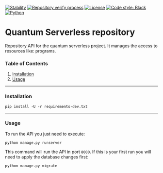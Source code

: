 [![Stability](https://img.shields.io/badge/stability-alpha-f4d03f.svg)](https://github.com/Qiskit-Extensions/quantum-serverless/releases)
[![Repository verify process](https://github.com/Qiskit-Extensions/quantum-serverless/actions/workflows/repository-verify.yaml/badge.svg)](https://github.com/Qiskit-Extensions/quantum-serverless/actions/workflows/repository-verify.yaml)
[![License](https://img.shields.io/github/license/qiskit-community/quantum-prototype-template?label=License)](https://github.com/qiskit-community/quantum-prototype-template/blob/main/LICENSE.txt)
[![Code style: Black](https://img.shields.io/badge/Code%20style-Black-000.svg)](https://github.com/psf/black)
[![Python](https://img.shields.io/badge/3.8%20%7C%203.9%20%7C%203.10-informational)](https://www.python.org/)

# Quantum Serverless repository

Repository API for the quantum serverless project.
It manages the access to resources like: programs.

### Table of Contents

1. [Installation](#installation)
2. [Usage](#usage)

----------------------------------------------------------------------------------------------------

### Installation

```shell
pip install -U -r requirements-dev.txt
```

----------------------------------------------------------------------------------------------------

### Usage

To run the API you just need to execute:

```shell
python manage.py runserver 
```

This command will run the API in port `8000`. 
If this is your first run you will need to apply the database changes first:

```shell
python manage.py migrate
```
